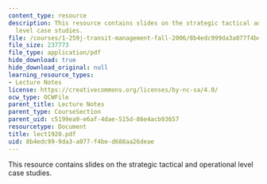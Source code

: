```yaml
---
content_type: resource
description: This resource contains slides on the strategic tactical and operational
  level case studies.
file: /courses/1-259j-transit-management-fall-2006/8b4edc999da3a077f4bed688aa26deae_lect1920.pdf
file_size: 237773
file_type: application/pdf
hide_download: true
hide_download_original: null
learning_resource_types:
- Lecture Notes
license: https://creativecommons.org/licenses/by-nc-sa/4.0/
ocw_type: OCWFile
parent_title: Lecture Notes
parent_type: CourseSection
parent_uid: c5199ea9-e6af-4dae-515d-86e4acb93657
resourcetype: Document
title: lect1920.pdf
uid: 8b4edc99-9da3-a077-f4be-d688aa26deae
---
```

This resource contains slides on the strategic tactical and operational level case studies.
